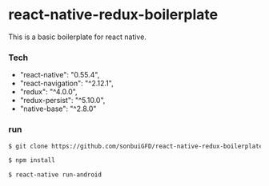# react-native-redux-boilerplate

This is a basic boilerplate for react native.

### Tech

- "react-native": "0.55.4",
- "react-navigation": "^2.12.1",
- "redux": "^4.0.0",
- "redux-persist": "^5.10.0",
- "native-base": "^2.8.0"

### run

```sh
$ git clone https://github.com/sonbuiGFD/react-native-redux-boilerplate.git

$ npm install

$ react-native run-android
```
